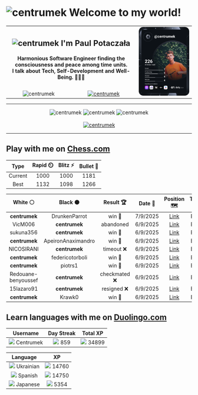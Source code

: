 <h1>
  <img
    src="https://emojis.slackmojis.com/emojis/images/1531849430/4246/blob-sunglasses.gif"
    width="30"
    alt="centrumek"
  />
  Welcome to my world!
</h1>

<table>
  <tbody>
    <tr>
      <td align="center" width="70%" colspan="2">
        <h2>
          <img
            src="https://raw.githubusercontent.com/MartinHeinz/MartinHeinz/master/wave.gif"
            width="30px"
            alt="centrumek"
          />
          I'm Paul Potaczała
        </h2>
        <h4>
          Harmonious Software Engineer finding the consciousness and peace among time units.
          <br/>
          I talk about Tech, Self-Development and Well-Being. 🌿🧘🚀
        </h4>
      </td>
      <td width="30%" rowspan="2">
        <a href="https://app.daily.dev/centrumek">
          <img
            src="./devcard.svg"
            alt="centrumek"
          />
        </a>
      </td>
    </tr>
    <tr align="center">
      <td>
        <img
          src="https://komarev.com/ghpvc/?username=centrumek&label=visitors&color=0e75b6&style=flat"
          alt="centrumek"
        >
      </td>
      <td>
        <a href="https://stackoverflow.com/users/14496012/centrumek">
          <img
            src="https://stackoverflow.com/users/flair/14496012.png?theme=dark"
            alt="centrumek"
          >
        </a>
      </td>
    </tr>
  </tbody>
</table>

---
<div align="center">
  <img 
    src="https://github-readme-stats.vercel.app/api?username=centrumek&show_icons=true&count_private=true&theme=dark&hide_border=true&hide=issues,contribs&bg_color=00000000"
    alt="centrumek"
  />
  <img
    src="https://github-readme-stats.vercel.app/api/top-langs/?username=centrumek&layout=compact&hide_border=true&theme=dark&bg_color=00000000&langs_count=6&exclude_repo=air-statistic-app"
    alt="centrumek"
  />
  <img 
    src="https://github-readme-streak-stats.herokuapp.com?user=centrumek&theme=dark&hide_border=true&background=FFFFFF00"
    alt="centrumek"
  />
  <br/>
  <br/>
  <a href="https://www.buymeacoffee.com/centrumek">
    <img
      src="https://cdn.buymeacoffee.com/buttons/v2/default-orange.png"
      height="50"
      width="210"
      alt="centrumek"
    />
  </a>
</div>

---

## Play with me on [Chess.com](https://www.chess.com/member/centrumek)

<div align="center">
<!--START_SECTION:chessStats-->
<!-- Automatically generated with https://github.com/Balastrong/chess-stats-action -->

| Type | Rapid ⏲️ | Blitz ⚡ | Bullet 🔫 |
|:---:|:---:|:---:|:---:|
| Current | 1000 | 1000 | 1181 |
| Best | 1132 | 1098 | 1266 |

| White ⚪ | Black ⚫ | Result 🏆 | Date 📅 | Position 🗺️ | Type 🕕 |
|:---:|:---:|:---:|:---:|:---:|:---:|
| **centrumek** | DrunkenParrot | win 🥇 | 7/9/2025 | <a href="http://www.ee.unb.ca/cgi-bin/tervo/fen.pl?select=r3r1k1/3Bqpbp/1p4p1/p7/P2N4/B1N1PRP1/7P/2RQ2K1 b - - 0 26">Link</a> | Blitz |
| VicM006 | **centrumek** | abandoned  | 6/9/2025 | <a href="http://www.ee.unb.ca/cgi-bin/tervo/fen.pl?select=1r6/p7/3N1pk1/4P2p/2r4P/6P1/PPB5/2KRR3 b - - 2 32">Link</a> | Blitz |
| sukuna356 | **centrumek** | win 🥇 | 6/9/2025 | <a href="http://www.ee.unb.ca/cgi-bin/tervo/fen.pl?select=2kr4/pp2p3/2p2n1r/2N4p/3PP1b1/2PB2P1/PP1K4/3R4 b - e3 0 23">Link</a> | Blitz |
| **centrumek** | ApeironAnaximandro | win 🥇 | 6/9/2025 | <a href="http://www.ee.unb.ca/cgi-bin/tervo/fen.pl?select=r1b1kbnr/pp3p2/2p1p3/3pP2p/P2P2pR/2NBP3/1PP3P1/R1BQK3 b Qkq - 0 11">Link</a> | Blitz |
| NICOSIRANI | **centrumek** | timeout ❌ | 6/9/2025 | <a href="http://www.ee.unb.ca/cgi-bin/tervo/fen.pl?select=8/5p1k/5P2/1N2P3/1P6/5Q1p/1K6/8 b - - 0 52">Link</a> | Blitz |
| **centrumek** | federicotorboli | win 🥇 | 6/9/2025 | <a href="http://www.ee.unb.ca/cgi-bin/tervo/fen.pl?select=3r2k1/p3Np1p/6p1/1ppr4/3p4/PP1K2P1/7P/3R1R2 b - - 1 26">Link</a> | Blitz |
| **centrumek** | piotrs1 | win 🥇 | 6/9/2025 | <a href="http://www.ee.unb.ca/cgi-bin/tervo/fen.pl?select=r5k1/2pb2pp/p3p2B/1pPp1p1Q/1P6/P2B3P/6R1/1K6 b - - 0 27">Link</a> | Blitz |
| Redouane-benyoussef | **centrumek** | checkmated ❌ | 6/9/2025 | <a href="http://www.ee.unb.ca/cgi-bin/tervo/fen.pl?select=2Q2k2/1R6/p7/2p1pp2/8/q1PP4/P2K1PPP/8 b - - 13 41">Link</a> | Blitz |
| 15lazaro91 | **centrumek** | resigned ❌ | 6/9/2025 | <a href="http://www.ee.unb.ca/cgi-bin/tervo/fen.pl?select=rn6/7p/3p2p1/2pP2P1/ppP3Q1/1P2P3/4BR1k/2K5 b - - 3 34">Link</a> | Blitz |
| **centrumek** | Krawk0 | win 🥇 | 6/9/2025 | <a href="http://www.ee.unb.ca/cgi-bin/tervo/fen.pl?select=r4rk1/pp2ppb1/2pp2p1/3P2P1/1P2Pq2/2N5/PQKRN3/7R b - - 8 21">Link</a> | Blitz |

<!--END_SECTION:chessStats-->
</div>

## Learn languages with me on [Duolingo.com](https://www.duolingo.com/profile/Centrumek)

<div align="center">
<!--START_SECTION:duolingoStats-->
<!-- Automatically generated with https://github.com/centrumek/duolingo-readme-stats-->

| Username | Day Streak | Total XP |
|:---:|:---:|:---:|
| <img src="https://raw.githubusercontent.com/centrumek/duolingo-readme-stats/main/assets/duolingo.png" height="12"> Centrumek | <img src="https://raw.githubusercontent.com/centrumek/duolingo-readme-stats/main/assets/streakinactive.svg" height="12"> 859 | <img src="https://raw.githubusercontent.com/centrumek/duolingo-readme-stats/main/assets/xp.svg" height="12"> 34899 |

| Language | XP |
|:---:|:---:|
| <img src="https://raw.githubusercontent.com/centrumek/duolingo-readme-stats/main/assets/langs/ukrainian.svg" height="12"> Ukrainian | <img src="https://raw.githubusercontent.com/centrumek/duolingo-readme-stats/main/assets/xp.svg" height="12"> 14760 |
| <img src="https://raw.githubusercontent.com/centrumek/duolingo-readme-stats/main/assets/langs/spanish.svg" height="12"> Spanish | <img src="https://raw.githubusercontent.com/centrumek/duolingo-readme-stats/main/assets/xp.svg" height="12"> 14750 |
| <img src="https://raw.githubusercontent.com/centrumek/duolingo-readme-stats/main/assets/langs/japanese.svg" height="12"> Japanese | <img src="https://raw.githubusercontent.com/centrumek/duolingo-readme-stats/main/assets/xp.svg" height="12"> 5354 |

<!--END_SECTION:duolingoStats-->
</div>
<!--
**centrumek/centrumek** is a ✨ _special_ ✨ repository because its `README.md` (this file) appears on your GitHub profile.

Here are some ideas to get you started:

- 🔭 I’m currently working on ...
- 🌱 I’m currently learning ...
- 👯 I’m looking to collaborate on ...
- 🤔 I’m looking for help with ...
- 💬 Ask me about ...
- 📫 How to reach me: ...
- 😄 Pronouns: ...
- ⚡ Fun fact: ...
-->
